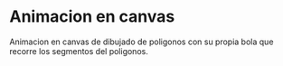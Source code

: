 # Animacion en canvas

Animacion en canvas de dibujado de poligonos con su propia bola que recorre los segmentos del poligonos.